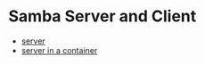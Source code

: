 # Samba Server and Client

* [server](server.html)
* [server in a container](server-container.html)
